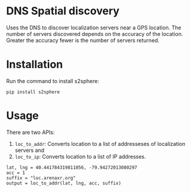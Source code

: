 # DNS Spatial discovery

Uses the DNS to discover localization servers near a GPS location. The number of servers discovered depends on the accuracy of the location. Greater the accuracy fewer is the number of servers returned.

# Installation

Run the command to install s2sphere:
```
pip install s2sphere
```

# Usage

There are two APIs: 
1. `loc_to_addr`: Converts location to a list of addresseses of localization servers and 
2. `loc_to_ip`: Converts location to a list of IP addresses.

```
lat, lng = 40.441784319811056, -79.94272013080297
acc = 1
suffix = "loc.arenaxr.org"
output = loc_to_addr(lat, lng, acc, suffix)
```